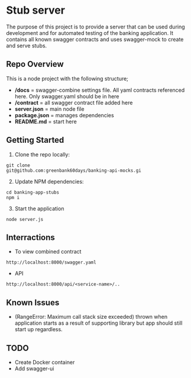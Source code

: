 # Stub server

The purpose of this project is to provide a server that can be used during development and for automated testing of the banking application. It contains all known swagger contracts and uses swagger-mock to create and serve stubs.

## Repo Overview

This is a node project with the following structure;

* **/docs** = swagger-combine settings file. All yaml contracts referenced here. Only swagger.yaml should be in here
* **/contract** = all swagger contract file added here
* **server.json** = main node file
* **package.json** = manages dependencies
* **README.md** = start here

## Getting Started

1. Clone the repo locally:
```
git clone
git@github.com:greenbank60days/banking-api-mocks.gi
```
2. Update NPM dependencies:
```
cd banking-app-stubs
npm i
```
3. Start the application
```
node server.js
```

## Interractions

* To view combined contract
```
http://localhost:8000/swagger.yaml
```
* API
```
http://localhost:8000/api/<service-name>/..
```

## Known Issues

* (RangeError: Maximum call stack size exceeded) thrown when application starts as a result of supporting library
    but app should still start up regardless.



## TODO

* Create Docker container
* Add swagger-ui

